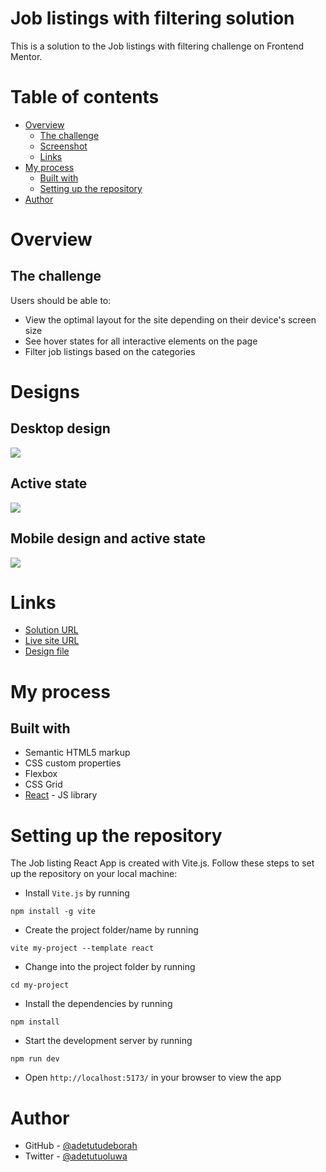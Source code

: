# Job listings with filtering solution

This is a solution to the Job listings with filtering challenge on Frontend Mentor.

# Table of contents

- [Overview](#overview)
  - [The challenge](#the-challenge)
  - [Screenshot](#screenshot)
  - [Links](#links)
- [My process](#my-process)
  - [Built with](#built-with)
  - [Setting up the repository](#setting-up-the-repository)
- [Author](#author)

# Overview

## The challenge

Users should be able to:

- View the optimal layout for the site depending on their device's screen size
- See hover states for all interactive elements on the page
- Filter job listings based on the categories

# Designs

## Desktop design
![](/public/design/desktop-design.jpg)

## Active state
![](/public/design/active-states.jpg)

## Mobile design and active state
![](/public/design/mobile-with-filters.jpg)

# Links

- [Solution URL](https://github.com/adetutudeborah/job-listings-page)
- [Live site URL](https://job-listings-page-bf8t.vercel.app/)
- [Design file](https://rb.gy/nxrizt)

# My process

## Built with

- Semantic HTML5 markup
- CSS custom properties
- Flexbox
- CSS Grid
- [React](https://reactjs.org/) - JS library

# Setting up the repository

The Job listing React App is created with Vite.js. Follow these steps to set up the repository on your local machine:

- Install `Vite.js` by running
```
npm install -g vite
```
- Create the project folder/name by running
```
vite my-project --template react
```
- Change into the project folder by running
```
cd my-project
```
- Install the dependencies by running
```
npm install
```
- Start the development server by running
```
npm run dev
```
- Open `http://localhost:5173/` in your browser to view the app


# Author

- GitHub - [@adetutudeborah](https://github.com/adetutudeborah)
- Twitter - [@adetutuoluwa](https://twitter.com/adetutuoluwa2)



